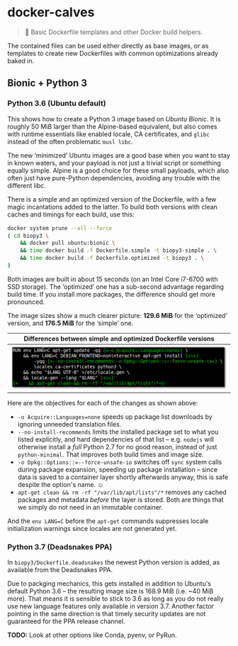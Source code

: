 # docker-calves

> :whale: Basic Dockerfile templates and other Docker build helpers.

The contained files can be used either directly as base images,
or as templates to create new Dockerfiles with common
optimizations already baked in.


## Bionic + Python 3

### Python 3.6 (Ubuntu default)

This shows how to create a Python 3 image based on *Ubuntu Bionic*.
It is roughly 50 MiB larger than the Alpine-based equivalent,
but also comes with runtime essentials like
enabled locale, CA certificates, and ``glibc`` instead of the often problematic ``musl libc``.

The new ‘minimized’ Ubuntu images are a good base when you want to stay in known waters,
and your payload is not just a trivial script or something equally simple.
Alpine is a good choice for these small payloads, which also often just have
pure-Python dependencies, avoiding any trouble with the different libc.

There is a simple and an optimized version of the Dockerfile,
with a few magic incantations added to the latter.
To build both versions with clean caches and timings for each build, use this:

```sh
docker system prune --all --force
( cd biopy3 \
    && docker pull ubuntu:bionic \
    && time docker build -f Dockerfile.simple -t biopy3-simple . \
    && time docker build -f Dockerfile.optimized -t biopy3 . \
)
```

Both images are built in about 15 seconds (on an Intel Core i7-6700 with SSD storage).
The ‘optimized’ one has a sub-second advantage regarding build time.
If you install more packages, the difference should get more pronounced.

The image sizes show a much clearer picture:
**129.6 MiB** for the ‘optimized’ version,
and **176.5 MiB** for the ‘simple’ one.

| Differences between simple and optimized Dockerfile versions |
| :---: |
| ![biopy3-diff](https://raw.githubusercontent.com/jhermann/docker-calves/master/assets/biopy3-diff.png) |

Here are the objectives for each of the changes as shown above:

* ``-o Acquire::Languages=none`` speeds up package list downloads by ignoring unneeded translation files.
* ``--no-install-recommends`` limits the installed package set to what you listed explicitly,
  and hard dependencies of that list – e.g. ``nodejs`` will otherwise install a *full* Python 2.7 for no good reason,
  instead of just ``python-minimal``. That improves both build times and image size.
* ``-o Dpkg::Options::=--force-unsafe-io`` switches off ``sync`` system calls during package expansion, speeding up package installation –
  since data is saved to a container layer shortly afterwards anyway, this is safe despite the option's name. ☺
* ``apt-get clean && rm -rf "/var/lib/apt/lists"/*`` removes any cached packages and metadata *before* the layer is stored.
  Both are things that we simply do not need in an immutable container.

And the ``env LANG=C`` before the ``apt-get`` commands suppresses
locale initialization warnings since locales are not generated yet.


### Python 3.7 (Deadsnakes PPA)

In ``biopy3/Dockerfile.deadsnakes`` the newest Python version is added,
as available from the Deadsnakes PPA.

Due to packging mechanics, this gets installed in addition to Ubuntu's default Python 3.6
– the resulting image size is 168.9 MiB (i.e. ~40 MiB more).
That means it is sensible to stick to 3.6 as long as you do not really use new language features
only available in version 3.7.
Another factor pointing in the same direction is that timely security updates are not guaranteed for the PPA release channel.

**TODO:** Look at other options like Conda, pyenv, or PyRun.
